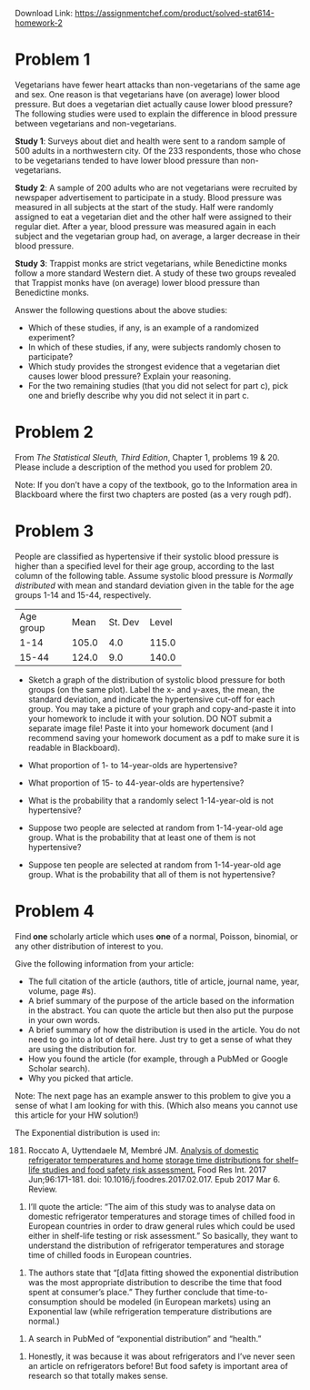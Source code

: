 Download Link: https://assignmentchef.com/product/solved-stat614-homework-2
<br>
<h1>Problem 1</h1>

Vegetarians have fewer heart attacks than non-vegetarians of the same age and sex. One reason is that vegetarians have (on average) lower blood pressure. But does a vegetarian diet actually cause lower blood pressure? The following studies were used to explain the difference in blood pressure between vegetarians and non-vegetarians.

<strong>Study 1</strong>: Surveys about diet and health were sent to a random sample of 500 adults in a northwestern city. Of the 233 respondents, those who chose to be vegetarians tended to have lower blood pressure than non-vegetarians.

<strong>Study 2</strong>:  A sample of 200 adults who are not vegetarians were recruited by newspaper advertisement to participate in a study. Blood pressure was measured in all subjects at the start of the study. Half were randomly assigned to eat a vegetarian diet and the other half were assigned to their regular diet. After a year, blood pressure was measured again in each subject and the vegetarian group had, on average, a larger decrease in their blood pressure.

<strong>Study 3</strong>: Trappist monks are strict vegetarians, while Benedictine monks follow a more standard Western diet. A study of these two groups revealed that Trappist monks have (on average) lower blood pressure than Benedictine monks.

Answer the following questions about the above studies:

<ul>

 <li>Which of these studies, if any, is an example of a randomized experiment?</li>

 <li>In which of these studies, if any, were subjects randomly chosen to participate?</li>

 <li>Which study provides the strongest evidence that a vegetarian diet causes lower blood pressure? Explain your reasoning.</li>

 <li>For the two remaining studies (that you did not select for part c), pick one and briefly describe why you did not select it in part c.</li>

</ul>




<h1>Problem 2</h1>

From <em>The Statistical Sleuth, Third Edition</em>, Chapter 1, problems 19 &amp; 20.  Please include a description of the method you used for problem 20.




Note: If you don’t have a copy of the textbook, go to the Information area in Blackboard where the first two chapters are posted (as a very rough pdf).







<h1>Problem 3</h1>

People are classified as hypertensive if their systolic blood pressure is higher than a specified level for their age group, according to the last column of the following table. Assume systolic blood pressure is <em>Normally distributed</em> with mean and standard deviation given in the table for the age groups 1-14 and 15-44, respectively.

<table width="229">

 <tbody>

  <tr>

   <td width="76">Age group</td>

   <td width="49">Mean</td>

   <td width="56">St. Dev</td>

   <td width="48">Level</td>

  </tr>

  <tr>

   <td width="76">1-14</td>

   <td width="49">105.0</td>

   <td width="56">4.0</td>

   <td width="48">115.0</td>

  </tr>

  <tr>

   <td width="76">15-44</td>

   <td width="49">124.0</td>

   <td width="56">9.0</td>

   <td width="48">140.0</td>

  </tr>

 </tbody>

</table>




<ul>

 <li>Sketch a graph of the distribution of systolic blood pressure for both groups (on the same plot). Label the x- and y-axes, the mean, the standard deviation, and indicate the hypertensive cut-off for each group.  You may take a picture of your graph and copy-and-paste it into your homework to include it with your solution. DO NOT submit a separate image file!  Paste it into your homework document (and I recommend saving your homework document as a pdf to make sure it is readable in Blackboard).</li>

</ul>




<ul>

 <li>What proportion of 1- to 14-year-olds are hypertensive?</li>

</ul>




<ul>

 <li>What proportion of 15- to 44-year-olds are hypertensive?</li>

</ul>




<ul>

 <li>What is the probability that a randomly select 1-14-year-old is not hypertensive?</li>

</ul>




<ul>

 <li>Suppose two people are selected at random from 1-14-year-old age group. What is the probability that at least one of them is not hypertensive?</li>

</ul>




<ul>

 <li>Suppose ten people are selected at random from 1-14-year-old age group. What is the probability that all of them is not hypertensive?</li>

</ul>







<h1>Problem 4</h1>

Find<strong> one </strong>scholarly article which uses <strong>one</strong> of a normal, Poisson, binomial, or any other distribution of interest to you.




Give the following information from your article:




<ul>

 <li>The full citation of the article (authors, title of article, journal name, year, volume, page #s).</li>

 <li>A brief summary of the purpose of the article based on the information in the abstract. You can quote the article but then also put the purpose in your own words.</li>

 <li>A brief summary of how the distribution is used in the article. You do not need to go into a lot of detail here. Just try to get a sense of what they are using the distribution for.</li>

 <li>How you found the article (for example, through a PubMed or Google Scholar search).</li>

 <li>Why you picked that article.</li>

</ul>




Note: The next page has an example answer to this problem to give you a sense of what I am looking for with this. (Which also means you cannot use this article for your HW solution!)










The Exponential distribution is used in:




<ol start="181">

 <li>Roccato A, Uyttendaele M, Membré JM. <a href="https://www.ncbi.nlm.nih.gov/pubmed/28528096">Analysis of domestic refrigerator temperatures and home</a> <a href="https://www.ncbi.nlm.nih.gov/pubmed/28528096">storage time distributions for shelf</a><a href="https://www.ncbi.nlm.nih.gov/pubmed/28528096">–</a><a href="https://www.ncbi.nlm.nih.gov/pubmed/28528096">life studies and food safety risk assessment.</a> Food Res Int. 2017 Jun;96:171-181. doi: 10.1016/j.foodres.2017.02.017. Epub 2017 Mar 6. Review.</li>

</ol>




<ol>

 <li>I’ll quote the article: “The aim of this study was to analyse data on domestic refrigerator temperatures and storage times of chilled food in European countries in order to draw general rules which could be used either in shelf-life testing or risk assessment.” So basically, they want to understand the distribution of refrigerator temperatures and storage time of chilled foods in European countries.</li>

</ol>




<ol>

 <li>The authors state that “[d]ata fitting showed the exponential distribution was the most appropriate distribution to describe the time that food spent at consumer’s place.” They further conclude that time-to-consumption should be modeled (in European markets) using an Exponential law (while refrigeration temperature distributions are normal.)</li>

</ol>




<ol>

 <li>A search in PubMed of “exponential distribution” and “health.”</li>

</ol>




<ol>

 <li>Honestly, it was because it was about refrigerators and I’ve never seen an article on refrigerators before! But food safety is important area of research so that totally makes sense.</li>

</ol>


